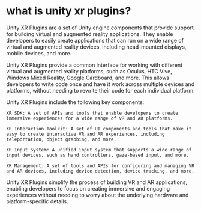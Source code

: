 # what is unity xr plugins?

Unity XR Plugins are a set of Unity engine components that provide support for building virtual and augmented reality applications. They enable developers to easily create applications that can run on a wide range of virtual and augmented reality devices, including head-mounted displays, mobile devices, and more.

Unity XR Plugins provide a common interface for working with different virtual and augmented reality platforms, such as Oculus, HTC Vive, Windows Mixed Reality, Google Cardboard, and more. This allows developers to write code once and have it work across multiple devices and platforms, without needing to rewrite their code for each individual platform.

Unity XR Plugins include the following key components:

    XR SDK: A set of APIs and tools that enable developers to create immersive experiences for a wide range of VR and AR platforms.

    XR Interaction Toolkit: A set of UI components and tools that make it easy to create interactive VR and AR experiences, including teleportation, object grabbing, and more.

    XR Input System: A unified input system that supports a wide range of input devices, such as hand controllers, gaze-based input, and more.

    XR Management: A set of tools and APIs for configuring and managing VR and AR devices, including device detection, device tracking, and more.

Unity XR Plugins simplify the process of building VR and AR applications, enabling developers to focus on creating immersive and engaging experiences without needing to worry about the underlying hardware and platform-specific details.
